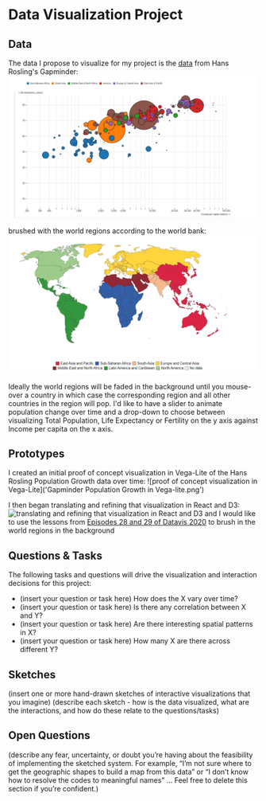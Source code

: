 # Data Visualization Project

## Data

The data I propose to visualize for my project is the [data](https://gist.github.com/lakalia/ca6cc81792b9d357a20cf2f9fd4c7924) 
from Hans Rosling's Gapminder: 
[![Hans_Rosling_visualization](Hans_Rosling_visualization.gif)](https://www.gapminder.org/tools) 

brushed with the world regions according to the world bank:
[![world-regions-according-to-the-world-bank](world-regions-according-to-the-world-bank.gif)](https://ourworldindata.org/grapher/world-regions-according-to-the-world-bank)

Ideally the world regions will be faded in the background until you mouse-over a country in which case the corresponding region and all other countries in the region will pop. 
I'd like to have a slider to animate population change over time and a drop-down to choose between visualizing Total Population, Life Expectancy or Fertility on the y axis against Income per capita on the x axis.



## Prototypes

I created an initial proof of concept visualization in Vega-Lite of the Hans Rosling Population Growth data over time:
![proof of concept visualization in Vega-Lite]('Gapminder Population Growth in Vega-lite.png')

I then began translating and refining that visualization in React and D3:
![translating and refining that visualization in React and D3](https://vizhub.com/lakalia/d073269f3dae47359a3f9c57a5458c00)
and I would like to use the lessons from [Episodes 28 and 29 of Datavis 2020](https://www.youtube.com/watch?v=AmOz08_Fh8Q&list=PL9yYRbwpkykuK6LSMLH3bAaPpXaDUXcLV&index=29) to brush in the world regions in the background

## Questions & Tasks

The following tasks and questions will drive the visualization and interaction decisions for this project:

 * (insert your question or task here) How does the X vary over time?
 * (insert your question or task here) Is there any correlation between X and Y?
 * (insert your question or task here) Are there interesting spatial patterns in X?
 * (insert your question or task here) How many X are there across different Y?

## Sketches

(insert one or more hand-drawn sketches of interactive visualizations that you imagine)
(describe each sketch - how is the data visualized, what are the interactions, and how do these relate to the questions/tasks)

## Open Questions

(describe any fear, uncertainty, or doubt you’re having about the feasibility of implementing the sketched system. For example, “I’m not sure where to get the geographic shapes to build a map from this data” or “I don’t know how to resolve the codes to meaningful names” … Feel free to delete this section if you’re confident.)
